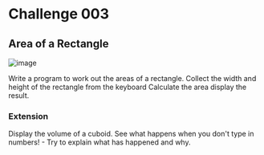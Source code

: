 # Challenge 003

## Area of a Rectangle
![image](https://user-images.githubusercontent.com/72005563/158285198-2c718597-814d-4b09-82d0-99bb3ac12480.png)

Write a program to work out the areas of a rectangle.
Collect the width and height of the rectangle from the keyboard
Calculate the area
display the result.

### Extension
Display the volume of a cuboid.
See what happens when you don't type in numbers! - Try to explain what has happened and why.